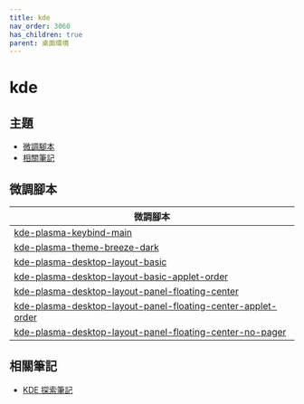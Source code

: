 ```yaml
---
title: kde
nav_order: 3060
has_children: true
parent: 桌面環境
---
```



# kde


## 主題

* [微調腳本](#微調腳本)
* [相關筆記](#相關筆記)


## 微調腳本

| 微調腳本 |
| --- |
| [kde-plasma-keybind-main](https://github.com/samwhelp/note-about-ubuntu/tree/gh-pages/_legacy/22.10/adjustment/de/kde-plasma/part/keybind/kde-plasma-keybind-main) |
| [kde-plasma-theme-breeze-dark](https://github.com/samwhelp/note-about-ubuntu/tree/gh-pages/_legacy/22.10/adjustment/de/kde-plasma/part/style/kde-plasma-theme-breeze-dark) |
| [kde-plasma-desktop-layout-basic](https://github.com/samwhelp/note-about-ubuntu/tree/gh-pages/_legacy/22.10/adjustment/de/kde-plasma/part/layout/kde-plasma-desktop-layout-basic) |
| [kde-plasma-desktop-layout-basic-applet-order](https://github.com/samwhelp/note-about-ubuntu/tree/gh-pages/_legacy/22.10/adjustment/de/kde-plasma/part/layout/kde-plasma-desktop-layout-basic-applet-order) |
| [kde-plasma-desktop-layout-panel-floating-center](https://github.com/samwhelp/note-about-ubuntu/tree/gh-pages/_legacy/22.10/adjustment/de/kde-plasma/part/layout/kde-plasma-desktop-layout-panel-floating-center) |
| [kde-plasma-desktop-layout-panel-floating-center-applet-order](https://github.com/samwhelp/note-about-ubuntu/tree/gh-pages/_legacy/22.10/adjustment/de/kde-plasma/part/layout/kde-plasma-desktop-layout-panel-floating-center-applet-order) |
| [kde-plasma-desktop-layout-panel-floating-center-no-pager](https://github.com/samwhelp/note-about-ubuntu/tree/gh-pages/_legacy/22.10/adjustment/de/kde-plasma/part/layout/kde-plasma-desktop-layout-panel-floating-center-no-pager) |

## 相關筆記

* [KDE 探索筆記](https://samwhelp.github.io/note-about-kde/)
